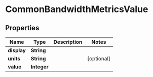 
# CommonBandwidthMetricsValue

## Properties
Name | Type | Description | Notes
------------ | ------------- | ------------- | -------------
**display** | **String** |  | 
**units** | **String** |  |  [optional]
**value** | **Integer** |  | 



